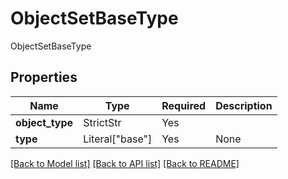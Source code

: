 # ObjectSetBaseType

ObjectSetBaseType

## Properties
| Name | Type | Required | Description |
| ------------ | ------------- | ------------- | ------------- |
**object_type** | StrictStr | Yes |  |
**type** | Literal["base"] | Yes | None |


[[Back to Model list]](../../../README.md#models-v2-link) [[Back to API list]](../../../README.md#apis-v2-link) [[Back to README]](../../../README.md)
